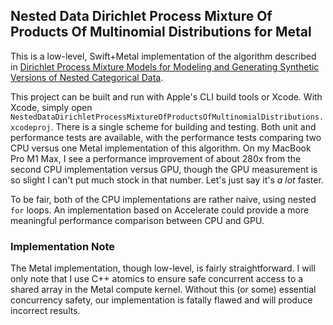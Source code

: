 ## Nested Data Dirichlet Process Mixture Of Products Of Multinomial Distributions for Metal

This is a low-level, Swift+Metal implementation of the algorithm described in [Dirichlet Process Mixture Models for Modeling and Generating Synthetic Versions of Nested Categorical Data](https://projecteuclid.org/journals/bayesian-analysis/volume-13/issue-1/Dirichlet-Process-Mixture-Models-for-Modeling-and-Generating-Synthetic-Versions/10.1214/16-BA1047.full).

This project can be built and run with Apple's CLI build tools or Xcode. With Xcode, simply open `NestedDataDirichletProcessMixtureOfProductsOfMultinomialDistributions.xcodeproj`. There is a single scheme for building and testing. Both unit and performance tests are available, with the performance tests comparing two CPU versus one Metal implementation of this algorithm. On my MacBook Pro M1 Max, I see a performance improvement of about 280x from the second CPU implementation versus GPU, though the GPU measurement is so slight I can't put much stock in that number. Let's just say it's _a lot_ faster.

To be fair, both of the CPU implementations are rather naive, using nested `for` loops. An implementation based on Accelerate could provide a more meaningful performance comparison between CPU and GPU.

### Implementation Note

The Metal implementation, though low-level, is fairly straightforward. I will only note that I use C++ atomics to ensure safe concurrent access to a shared array in the Metal compute kernel. Without this (or some) essential concurrency safety, our implementation is fatally flawed and will produce incorrect results.

